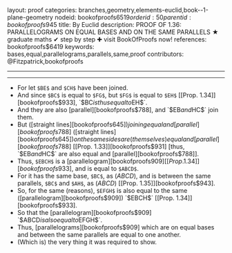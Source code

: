 layout: proof
categories: branches,geometry,elements-euclid,book--1-plane-geometry
nodeid: bookofproofs$6519
orderid: 50
parentid: bookofproofs$945
title: By Euclid
description: PROOF OF 1.36: PARALLELOGRAMS ON EQUAL BASES AND ON THE SAME PARALLELS &#9733; graduate maths &#10004; step by step &#10010; visit BookOfProofs now!
references: bookofproofs$6419
keywords: bases,equal,parallelograms,parallels,same,proof
contributors: @Fitzpatrick,bookofproofs

---


---



* For let `$BE$` and `$CH$` have been joined.
* And since `$BC$` is equal to `$FG$`, but `$FG$` is equal to `$EH$` [[Prop. 1.34]][bookofproofs$933], `$BC$` is thus equal to `$EH$`.
* And they are also [parallel][bookofproofs$788], and `$EB$` and `$HC$` join them.
* But ([straight lines][bookofproofs$645]) joining equal and [parallel][bookofproofs$788] ([straight lines][bookofproofs$645]) on the same sides are (themselves) equal and [parallel][bookofproofs$788] [[Prop. 1.33]][bookofproofs$931] [thus, `$EB$` and `$HC$` are also equal and [parallel][bookofproofs$788]].
* Thus, `$EBCH$` is a [parallelogram][bookofproofs$909] [[Prop. 1.34]][bookofproofs$933], and is equal to `$ABCD$`.
* For it has the same base, `$BC$`, as ($ABCD$), and is between the same parallels, `$BC$` and `$AH$`, as ($ABCD$) [[Prop. 1.35]][bookofproofs$943].
* So, for the same (reasons), `$EFGH$` is also equal to the same ([parallelogram][bookofproofs$909]) `$EBCH$` [[Prop. 1.34]][bookofproofs$933].
* So that the [parallelogram][bookofproofs$909] `$ABCD$` is also equal to `$EFGH$`.
* Thus, [parallelograms][bookofproofs$909] which are on equal bases and between the same parallels are equal to one another.
* (Which is) the very thing it was required to show.
